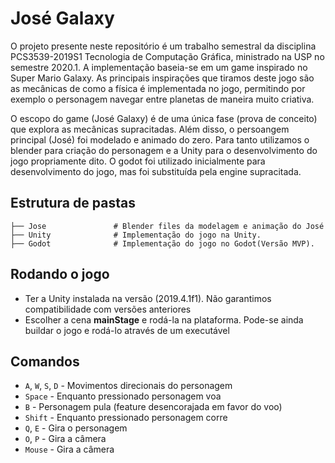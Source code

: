 # José Galaxy

O projeto presente neste repositório é um trabalho semestral da disciplina PCS3539-2019S1 Tecnologia de Computação Gráfica, ministrado na USP no semestre 2020.1. A implementação baseia-se em um game inspirado no Super Mario Galaxy. As principais inspirações que tiramos deste jogo são as mecânicas de como a física é implementada no jogo, permitindo por exemplo o personagem navegar entre planetas de maneira muito criativa.

O escopo do game (José Galaxy) é de uma única fase (prova de conceito) que explora as mecânicas supracitadas. Além disso, o persoangem principal (José) foi modelado e animado do zero. Para tanto utilizamos o blender para criação do personagem e a Unity para o desenvolvimento do jogo propriamente dito. O godot foi utilizado inicialmente para desenvolvimento do jogo, mas foi substituída pela engine supracitada.

## Estrutura de pastas

```
├── Jose               # Blender files da modelagem e animação do José
├── Unity              # Implementação do jogo na Unity.
├── Godot              # Implementação do jogo no Godot(Versão MVP).
```

## Rodando o jogo

- Ter a Unity instalada na versão (2019.4.1f1). Não garantimos compatibilidade com versões anteriores
- Escolher a cena **mainStage** e rodá-la na plataforma. Pode-se ainda buildar o jogo e rodá-lo através de um executável

## Comandos

- `A`, `W`, `S`, `D` - Movimentos direcionais do personagem
- `Space` - Enquanto pressionado personagem voa
- `B` - Personagem pula (feature desencorajada em favor do voo)
- `Shift` - Enquanto pressionado personagem corre
- `Q`, `E` - Gira o personagem
- `O`, `P` - Gira a câmera
- `Mouse` - Gira a câmera
